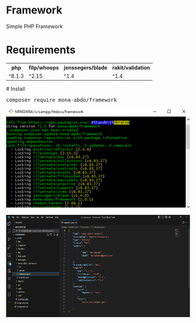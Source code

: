 # Framework
Simple PHP Framework
# Requirements
<table>
    <tr>
        <th>php</th>
        <th>filp/whoops</th>
        <th>jenssegers/blade</th>
        <th>rakit/validation</th>
    </tr>
    <tr>
        <td>^8.1.3</td>
        <td>^2.15</td>
        <td>^1.4</td>
        <td>^1.4</td>
    </tr>
</table>
# Install
<pre>composer require mona-abdo/framework</pre>
<img src="install.png" />
<br><br>
<img src="code.png" />


